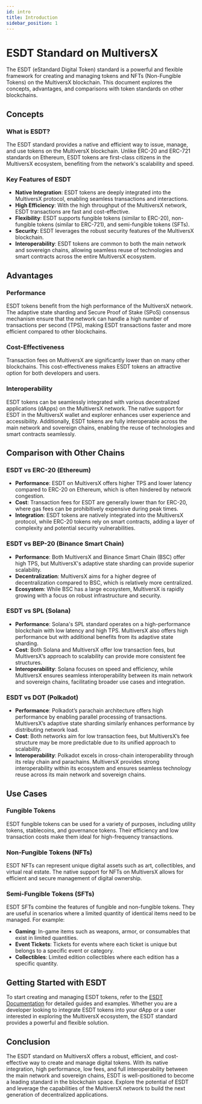 ```yaml
---
id: intro
title: Introduction
sidebar_position: 1
---
```



# ESDT Standard on MultiversX

The ESDT (eStandard Digital Token) standard is a powerful and flexible framework for creating and managing tokens and NFTs (Non-Fungible Tokens) on the MultiversX blockchain. This document explores the concepts, advantages, and comparisons with token standards on other blockchains.

## Concepts

### What is ESDT?

The ESDT standard provides a native and efficient way to issue, manage, and use tokens on the MultiversX blockchain. Unlike ERC-20 and ERC-721 standards on Ethereum, ESDT tokens are first-class citizens in the MultiversX ecosystem, benefiting from the network's scalability and speed.

### Key Features of ESDT

- **Native Integration**: ESDT tokens are deeply integrated into the MultiversX protocol, enabling seamless transactions and interactions.
- **High Efficiency**: With the high throughput of the MultiversX network, ESDT transactions are fast and cost-effective.
- **Flexibility**: ESDT supports fungible tokens (similar to ERC-20), non-fungible tokens (similar to ERC-721), and semi-fungible tokens (SFTs).
- **Security**: ESDT leverages the robust security features of the MultiversX blockchain.
- **Interoperability**: ESDT tokens are common to both the main network and sovereign chains, allowing seamless reuse of technologies and smart contracts across the entire MultiversX ecosystem.

## Advantages

### Performance

ESDT tokens benefit from the high performance of the MultiversX network. The adaptive state sharding and Secure Proof of Stake (SPoS) consensus mechanism ensure that the network can handle a high number of transactions per second (TPS), making ESDT transactions faster and more efficient compared to other blockchains.

### Cost-Effectiveness

Transaction fees on MultiversX are significantly lower than on many other blockchains. This cost-effectiveness makes ESDT tokens an attractive option for both developers and users.

### Interoperability

ESDT tokens can be seamlessly integrated with various decentralized applications (dApps) on the MultiversX network. The native support for ESDT in the MultiversX wallet and explorer enhances user experience and accessibility. Additionally, ESDT tokens are fully interoperable across the main network and sovereign chains, enabling the reuse of technologies and smart contracts seamlessly.

## Comparison with Other Chains

### ESDT vs ERC-20 (Ethereum)

- **Performance**: ESDT on MultiversX offers higher TPS and lower latency compared to ERC-20 on Ethereum, which is often hindered by network congestion.
- **Cost**: Transaction fees for ESDT are generally lower than for ERC-20, where gas fees can be prohibitively expensive during peak times.
- **Integration**: ESDT tokens are natively integrated into the MultiversX protocol, while ERC-20 tokens rely on smart contracts, adding a layer of complexity and potential security vulnerabilities.

### ESDT vs BEP-20 (Binance Smart Chain)

- **Performance**: Both MultiversX and Binance Smart Chain (BSC) offer high TPS, but MultiversX's adaptive state sharding can provide superior scalability.
- **Decentralization**: MultiversX aims for a higher degree of decentralization compared to BSC, which is relatively more centralized.
- **Ecosystem**: While BSC has a large ecosystem, MultiversX is rapidly growing with a focus on robust infrastructure and security.

### ESDT vs SPL (Solana)

- **Performance**: Solana's SPL standard operates on a high-performance blockchain with low latency and high TPS. MultiversX also offers high performance but with additional benefits from its adaptive state sharding.
- **Cost**: Both Solana and MultiversX offer low transaction fees, but MultiversX’s approach to scalability can provide more consistent fee structures.
- **Interoperability**: Solana focuses on speed and efficiency, while MultiversX ensures seamless interoperability between its main network and sovereign chains, facilitating broader use cases and integration.

### ESDT vs DOT (Polkadot)

- **Performance**: Polkadot’s parachain architecture offers high performance by enabling parallel processing of transactions. MultiversX’s adaptive state sharding similarly enhances performance by distributing network load.
- **Cost**: Both networks aim for low transaction fees, but MultiversX’s fee structure may be more predictable due to its unified approach to scalability.
- **Interoperability**: Polkadot excels in cross-chain interoperability through its relay chain and parachains. MultiversX provides strong interoperability within its ecosystem and ensures seamless technology reuse across its main network and sovereign chains.

## Use Cases

### Fungible Tokens

ESDT fungible tokens can be used for a variety of purposes, including utility tokens, stablecoins, and governance tokens. Their efficiency and low transaction costs make them ideal for high-frequency transactions.

### Non-Fungible Tokens (NFTs)

ESDT NFTs can represent unique digital assets such as art, collectibles, and virtual real estate. The native support for NFTs on MultiversX allows for efficient and secure management of digital ownership.

### Semi-Fungible Tokens (SFTs)

ESDT SFTs combine the features of fungible and non-fungible tokens. They are useful in scenarios where a limited quantity of identical items need to be managed. For example:
- **Gaming**: In-game items such as weapons, armor, or consumables that exist in limited quantities.
- **Event Tickets**: Tickets for events where each ticket is unique but belongs to a specific event or category.
- **Collectibles**: Limited edition collectibles where each edition has a specific quantity.

## Getting Started with ESDT

To start creating and managing ESDT tokens, refer to the [ESDT Documentation](https://docs.multiversx.com) for detailed guides and examples. Whether you are a developer looking to integrate ESDT tokens into your dApp or a user interested in exploring the MultiversX ecosystem, the ESDT standard provides a powerful and flexible solution.

## Conclusion

The ESDT standard on MultiversX offers a robust, efficient, and cost-effective way to create and manage digital tokens. With its native integration, high performance, low fees, and full interoperability between the main network and sovereign chains, ESDT is well-positioned to become a leading standard in the blockchain space. Explore the potential of ESDT and leverage the capabilities of the MultiversX network to build the next generation of decentralized applications.